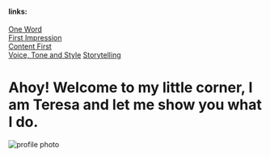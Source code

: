 #### links:

[One Word](/one-word/01-one-word.md)\
[First Impression](/first-impression/02-first-impression.md)\
[Content First](/content-first/03-content-first.md)\
[Voice, Tone and Style](/tone-voice-style/04-Voice-Tone-Style.md)
[Storytelling](storytelling/Storytelling.md)

# Ahoy! Welcome to my little corner, I am Teresa and let me show you what I do.

![profile photo](/English-for-Designer/tereza_28.5.JPG)

